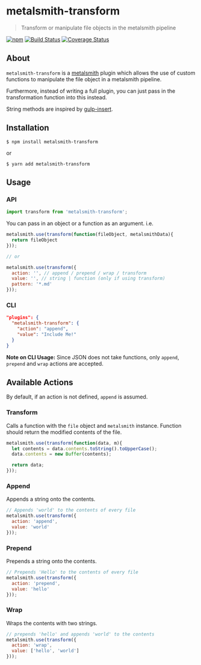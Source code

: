 # metalsmith-transform

> Transform or manipulate file objects in the metalsmith pipeline

[![npm][npm-badge]][npm-link]
[![Build Status][circle-badge]][circle-link]
[![Coverage Status][coveralls-badge]][coveralls-link]

## About

`metalsmith-transform` is a [metalsmith](http://http://www.metalsmith.io/) plugin which allows the use of custom functions to manipulate the file object in a metalsmith pipeline.

Furthermore, instead of writing a full plugin, you can just pass in the transformation function into this instead.

String methods are inspired by [gulp-insert](https://www.npmjs.com/package/gulp-insert).


## Installation

```
$ npm install metalsmith-transform
```

or 

```
$ yarn add metalsmith-transform
```

## Usage

### API

```js
import transform from 'metalsmith-transform';
```

You can pass in an object or a function as an argument. i.e.

```js
metalsmith.use(transform(function(fileObject, metalsmithData){
  return fileObject
}));

// or

metalsmith.use(transform({
  action: '', // append / prepend / wrap / transform
  value: '', // string | function (only if using transform)
  pattern: '*.md'
}));
```


### CLI

```json
"plugins": {
  "metalsmith-transform": {
    "action": "append",
    "value": "Include Me!"
  }
}
```

**Note on CLI Usage:** Since JSON does not take functions, only `append`, `prepend` and `wrap` actions are accepted.


## Available Actions

By default, if an action is not defined, `append` is assumed.

### Transform

Calls a function with the `file` object and `metalsmith` instance.
Function should return the modified contents of the file.

```js
metalsmith.use(transform(function(data, m){
  let contents = data.contents.toString().toUpperCase();
  data.contents = new Buffer(contents);

  return data;
}));
```

### Append

Appends a string onto the contents.

```js
// Appends 'world' to the contents of every file
metalsmith.use(transform({
  action: 'append',
  value: 'world'
}));
```

### Prepend

Prepends a string onto the contents.

```js
// Prepends 'Hello' to the contents of every file
metalsmith.use(transform({
  action: 'prepend',
  value: 'hello'
}));
```

### Wrap

Wraps the contents with two strings.

```js
// prepends 'hello' and appends 'world' to the contents
metalsmith.use(transform({
  action: 'wrap',
  value: ['hello', 'world']
}));
```

[npm-badge]: https://img.shields.io/npm/v/metalsmith-transform.svg?style=flat-square
[npm-link]: https://www.npmjs.com/package/metalsmith-transform

[circle-badge]: https://img.shields.io/circleci/project/github/yeojz/metalsmith-transform/master.svg?style=flat-square
[circle-link]: https://circleci.com/gh/yeojz/metalsmith-transform.svg

[coveralls-badge]: https://img.shields.io/coveralls/yeojz/metalsmith-transform/master.svg?style=flat-square
[coveralls-link]: https://coveralls.io/github/yeojz/metalsmith-transform
